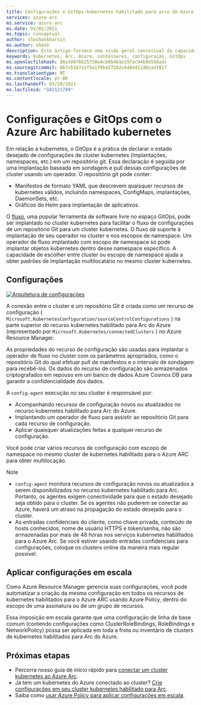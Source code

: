 ```yaml
---
title: Configurações e GitOps-kubernetes habilitado para arco do Azure
services: azure-arc
ms.service: azure-arc
ms.date: 03/02/2021
ms.topic: conceptual
author: shashankbarsin
ms.author: shasb
description: Este artigo fornece uma visão geral conceitual da capacidade de configuração e GitOps do kubernetes habilitado para Arc do Azure.
keywords: Kubernetes, Arc, Azure, contêineres, configuração, GitOps
ms.openlocfilehash: 88a30876b25730e4cb0b4b1e19fac94b9e556adc
ms.sourcegitcommit: 867cb1b7a1f3a1f0b427282c648d411d0ca4f81f
ms.translationtype: MT
ms.contentlocale: pt-BR
ms.lasthandoff: 03/20/2021
ms.locfileid: "102121789"
---
```

# <a name="configurations-and-gitops-with-azure-arc-enabled-kubernetes"></a>Configurações e GitOps com o Azure Arc habilitado kubernetes

Em relação a kubernetes, o GitOps é a prática de declarar o estado desejado de configurações de cluster kubernetes (implantações, namespaces, etc.) em um repositório git. Essa declaração é seguida por uma implantação baseada em sondagem e pull dessas configurações de cluster usando um operador. O repositório git pode conter:
* Manifestos de formato YAML que descrevem quaisquer recursos de kubernetes válidos, incluindo namespaces, ConfigMaps, implantações, DaemonSets, etc.
* Gráficos do Helm para implantação de aplicativos.

O [fluxo](https://docs.fluxcd.io/), uma popular ferramenta de software livre no espaço GitOps, pode ser implantado no cluster kubernetes para facilitar o fluxo de configurações de um repositório Git para um cluster kubernetes. O fluxo dá suporte à implantação de seu operador no cluster e nos escopos de namespace. Um operador de fluxo implantado com escopo de namespace só pode implantar objetos kubernetes dentro desse namespace específico. A capacidade de escolher entre cluster ou escopo de namespace ajuda a obter padrões de implantação multilocatário no mesmo cluster kubernetes.

## <a name="configurations"></a>Configurações

[![Arquitetura ](./media/conceptual-configurations.png) de configurações](./media/conceptual-configurations.png#lightbox)

A conexão entre o cluster e um repositório Git é criada como um recurso de configuração ( `Microsoft.KubernetesConfiguration/sourceControlConfigurations` ) na parte superior do recurso kubernetes habilitado para Arc do Azure (representado por `Microsoft.Kubernetes/connectedClusters` ) no Azure Resource Manager. 

As propriedades do recurso de configuração são usadas para implantar o operador de fluxo no cluster com os parâmetros apropriados, como o repositório Git do qual efetuar pull de manifestos e o intervalo de sondagem para recebê-los. Os dados do recurso de configuração são armazenados criptografados em repouso em um banco de dados Azure Cosmos DB para garantir a confidencialidade dos dados.

A `config-agent` execução no seu cluster é responsável por:
* Acompanhando recursos de configuração novos ou atualizados no recurso kubernetes habilitado para Arc do Azure.
* Implantando um operador de fluxo para assistir ao repositório Git para cada recurso de configuração.
* Aplicar quaisquer atualizações feitas a qualquer recurso de configuração. 

Você pode criar vários recursos de configuração com escopo de namespace no mesmo cluster de kubernetes habilitado para o Azure ARC para obter multilocação.

> [!NOTE]
> * `config-agent` monitora recursos de configuração novos ou atualizados a serem disponibilizados no recurso kubernetes habilitado para Arc. Portanto, os agentes exigem conectividade para que o estado desejado seja obtido para o cluster. Se os agentes não puderem se conectar ao Azure, haverá um atraso na propagação do estado desejado para o cluster.
> * As entradas confidenciais do cliente, como chave privada, conteúdo de hosts conhecidos, nome de usuário HTTPS e token/senha, não são armazenadas por mais de 48 horas nos serviços kubernetes habilitados para o Azure Arc. Se você estiver usando entradas confidenciais para configurações, coloque os clusters online da maneira mais regular possível.

## <a name="apply-configurations-at-scale"></a>Aplicar configurações em escala

Como Azure Resource Manager gerencia suas configurações, você pode automatizar a criação da mesma configuração em todos os recursos de kubernetes habilitados para o Azure ARC usando Azure Policy, dentro do escopo de uma assinatura ou de um grupo de recursos. 

Essa imposição em escala garante que uma configuração de linha de base comum (contendo configurações como ClusterRoleBindings, RoleBindings e NetworkPolicy) possa ser aplicada em toda a frota ou inventário de clusters de kubernetes habilitados para Arc do Azure.

## <a name="next-steps"></a>Próximas etapas

* Percorra nosso guia de início rápido para [conectar um cluster kubernetes ao Azure Arc](./connect-cluster.md).
* Já tem um kubernetes do Azure conectado ao cluster? [Crie configurações em seu cluster kubernetes habilitado para Arc](./use-gitops-connected-cluster.md).
* Saiba como [usar Azure Policy para aplicar configurações em escala](./use-azure-policy.md).